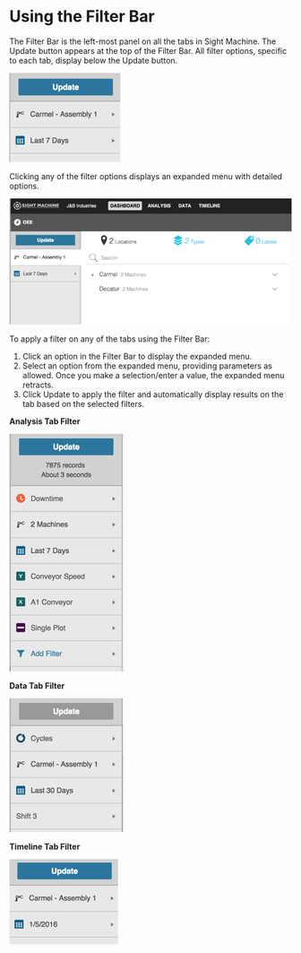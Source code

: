 # Using the Filter Bar
 
 The Filter Bar is the left-most panel on all the tabs in Sight Machine. The Update button appears at the top of the Filter Bar. All filter options, specific to each tab, display below the Update button.
 
![](filterDashboardTabE.png)

Clicking any of the filter options displays an expanded menu with detailed options.

![](filterDashboardExpandedE.png)

To apply a filter on any of the tabs using the Filter Bar:
 1. Click an option in the Filter Bar to display the expanded menu.
 2. Select an option from the expanded menu, providing parameters as allowed. Once you make a selection/enter a value, the expanded menu retracts. 
 3. Click Update to apply the filter and automatically display results on the tab based on the selected filters.
 
 
 **Analysis Tab Filter**
 
 ![](filterAnalysisTabE.png)


**Data Tab Filter**

 ![](filterDataTabE.png)


**Timeline Tab Filter**

 ![](filterTimelineTabE.png)
